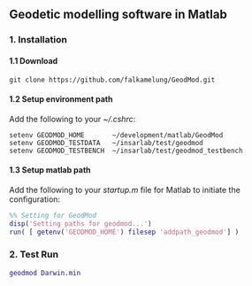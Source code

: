 ## Geodetic modelling software in Matlab


### 1. Installation

#### 1.1 Download

```
git clone https://github.com/falkamelung/GeodMod.git
```

#### 1.2 Setup environment path

Add the following to your _~/.cshrc_:

```
setenv GEODMOD_HOME       ~/development/matlab/GeodMod
setenv GEODMOD_TESTDATA   ~/insarlab/test/geodmod
setenv GEODMOD_TESTBENCH  ~/insarlab/test/geodmod_testbench
```

#### 1.3 Setup matlab path

Add the following to your _startup.m_ file for Matlab to initiate the configuration:

```matlab
%% Setting for GeodMod
disp('Setting paths for geodmod...')
run( [ getenv('GEODMOD_HOME') filesep 'addpath_geodmod'] )
```

### 2. Test Run

```matlab
geodmod Darwin.min
```
